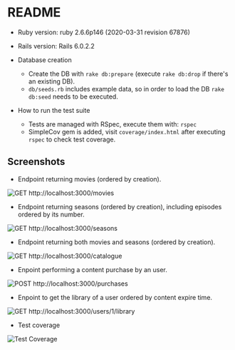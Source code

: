 # README

* Ruby version: ruby 2.6.6p146 (2020-03-31 revision 67876)

* Rails version: Rails 6.0.2.2

* Database creation
  - Create the DB with ```rake db:prepare``` (execute ```rake db:drop``` if there's an existing DB).
  - ```db/seeds.rb``` includes example data, so in order to load the DB ```rake db:seed``` needs to be executed.

* How to run the test suite
  - Tests are managed with RSpec, execute them with: ```rspec```
  - SimpleCov gem is added, visit ```coverage/index.html``` after executing ```rspec``` to check test coverage.

## Screenshots
  - Endpoint returning movies (ordered by creation).
  
![GET http://localhost:3000/movies](https://i.ibb.co/89FncTG/JSON-REST-API-1.png)

  - Endpoint returning seasons (ordered by creation), including episodes ordered by its number.
  
![GET http://localhost:3000/seasons](https://i.ibb.co/wBs8sVK/JSON-REST-API-2.png)
  
  - Endpoint returning both movies and seasons (ordered by creation).
  
![GET http://localhost:3000/catalogue](https://i.ibb.co/fvmHx2t/JSON-REST-API-3.png)
  
  - Enpoint performing a content purchase by an user.
  
![POST http://localhost:3000/purchases](https://i.ibb.co/xMMsfwc/JSON-REST-API-4.png)
  
  - Enpoint to get the library of a user ordered by content expire time.
  
![GET http://localhost:3000/users/1/library](https://i.ibb.co/rZJvFcj/JSON-REST-API-5.png)
  
  - Test coverage
  
![Test Coverage](https://i.ibb.co/c2SWDbg/JSON-REST-API-6.png)


